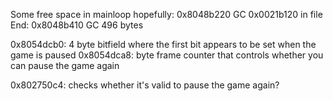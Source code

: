 Some free space in mainloop hopefully:
0x8048b220 GC
0x0021b120 in file
End: 0x8048b410 GC
496 bytes

0x8054dcb0: 4 byte bitfield where the first bit appears to be set when the game is paused
0x8054dca8: byte frame counter that controls whether you can pause the game again

0x802750c4: checks whether it's valid to pause the game again?
